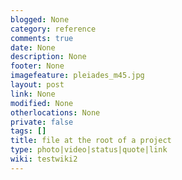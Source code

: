 ```yaml
---
blogged: None
category: reference
comments: true
date: None
description: None
footer: None
imagefeature: pleiades_m45.jpg
layout: post
link: None
modified: None
otherlocations: None
private: false
tags: []
title: file at the root of a project
type: photo|video|status|quote|link
wiki: testwiki2
---
```

<!--summary-->